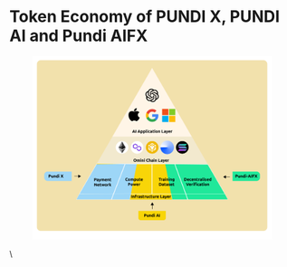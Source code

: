 # Token Economy of PUNDI X, PUNDI AI and Pundi AIFX

<figure><img src="../../.gitbook/assets/D1-06.png" alt=""><figcaption></figcaption></figure>

\
